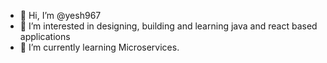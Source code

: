 - 👋 Hi, I’m @yesh967
- 👀 I’m interested in designing, building and learning java and react based applications 
- 🌱 I’m currently learning Microservices.

